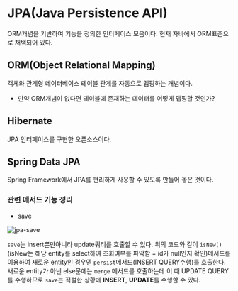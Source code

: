 # JPA(Java Persistence API)

ORM개념을 기반하여 기능을 정의한 인터페이스 모음이다. 현재 자바에서 ORM표준으로 채택되어 있다.

## ORM(Object Relational Mapping)

객체와 관계형 데이터베이스 테이블 관계를 자동으로 맵핑하는 개념이다.

* 만약 ORM개념이 없다면 테이블에 존재하는 데이터를 어떻게 맵핑할 것인가?

## Hibernate

JPA 인터페이스를 구현한 오픈소스이다.

## Spring Data JPA

Spring Framework에서 JPA를 편리하게 사용할 수 있도록 만들어 놓은 것이다.

### 관련 메서드 기능 정리
* save

![jpa-save](https://user-images.githubusercontent.com/31653025/112751694-406ead80-900a-11eb-9981-557db006a419.PNG)

`save`는 insert뿐만아니라 update쿼리를 호출할 수 있다. 위의 코드와 같이 `isNew()` (isNew는 해당 entity를 select하여 조회여부를 파악함 = id가 null인지 확인)메서드를 이용하여 새로운 entity인 경우엔 `persist`메서드(INSERT QUERY수행)를 호출한다. 새로운 entity가 아닌 else문에는 `merge` 메서드를 호출하는데 이 때 UPDATE QUERY를 수행하므로 `save`는 적절한 상황에 **INSERT**, **UPDATE**를 수행할 수 있다.
